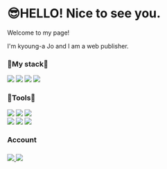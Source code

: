 <h1>😎HELLO! Nice to see you.</h1>


<p>Welcome to my page!</p>
<p>I'm kyoung-a Jo and I am a web publisher.</p>

<h3>🍉My stack🍉</h3>
<p>
  <img src="https://img.shields.io/badge/HTML5-E34F26?style=for-the-badge&logo=HTML5&logoColor=white">
  <img src="https://img.shields.io/badge/CSS3-1572B6?style=for-the-badge&logo=CSS3&logoColor=white">
  <img src="https://img.shields.io/badge/Sass-CC6699?style=for-the-badge&logo=Sass&logoColor=white">
  <img src="https://img.shields.io/badge/JAVASCRIPT-F7DF1E?style=for-the-badge&logo=JAVASCRIPT&logoColor=black">
</p>

<h3>🎨Tools🎨</h3>
<p>
  <img src="https://img.shields.io/badge/Visual Studio Code-007ACC?style=for-the-badge&logo=Visual Studio Code&logoColor=white">
  <img src="https://img.shields.io/badge/Adobe Photoshop-31A8FF?style=for-the-badge&logo=Adobe Photoshop&logoColor=black">
  <img src="https://img.shields.io/badge/Adobe Illustrator-FF9A00?style=for-the-badge&logo=Adobe Illustrator&logoColor=black">
  <br>
  <img src="https://img.shields.io/badge/Figma-F24E1E?style=for-the-badge&logo=Figma&logoColor=white">
  <img src="https://img.shields.io/badge/Adobe XD-FF61F6?style=for-the-badge&logo=Adobe XD&logoColor=black">
  <img src="https://img.shields.io/badge/Adobe Premiere Pro-9999FF?style=for-the-badge&logo=Adobe Premiere Pro&logoColor=black">
</p>

<h3>Account<h3>
<p>
  <a href="[https://hyejamom.tistory.com/](https://hyejamom.github.io/port-main/)">
  <img src="https://img.shields.io/badge/GitHub-181717?style=for-the-badge&logo=GitHub&logoColor=white">
  </a>
  <a href="https://hyejamom.tistory.com/">
  <img src="https://img.shields.io/badge/Tistory-000000?style=for-the-badge&logo=Tistory&logoColor=white">
  </a>
</p>
